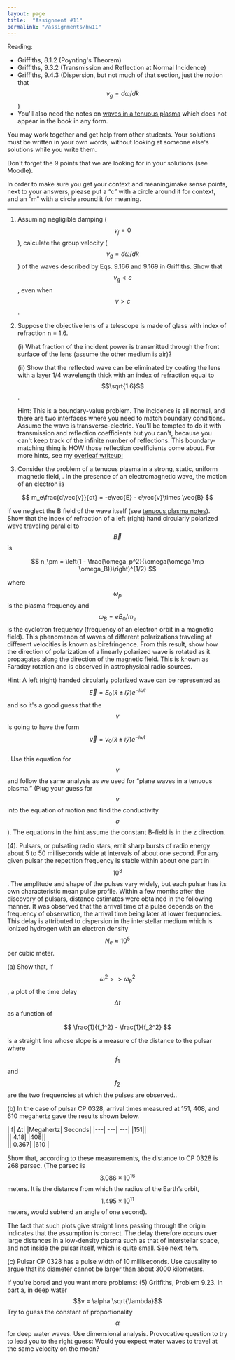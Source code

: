 ```yaml
---
layout: page
title:  "Assignment #11"
permalink: "/assignments/hw11"
---
```


Reading: 
* Griffiths, 8.1.2  (Poynting's Theorem)
* Griffiths, 9.3.2  (Transmission and Reflection at Normal Incidence)
* Griffiths, 9.4.3  (Dispersion, but not much of that section, just the notion
that $$v_g = d\omega/dk$$)
* You'll also need the notes on [waves in a tenuous plasma](/PHY309/lectures/plasma) which does not
appear in the book in any form.

You may work together and get help from other students. Your solutions must be written in your own words, without looking at someone else's solutions while
you write them.

Don't forget the 9 points that we are looking for in your solutions (see Moodle).

In order to make sure you get your context and meaning/make sense points,
next to your answers, please put a “c” with a circle around it for context,
and an “m” with a circle around it for meaning.

______________________________________________________________________________
1.	Assuming negligible damping ($$\gamma_j = 0$$), calculate the group velocity 
($$v_g = d\omega/dk$$) of the waves described by Eqs. 9.166 and 9.169 in Griffiths.  Show that $$v_g < c$$, even when $$v > c$$.

2.	Suppose the objective lens of a telescope is made of glass with index of refraction n = 1.6.

	(i)	What fraction of the incident power is transmitted through the front surface of the lens (assume the other medium is air)?

	(ii)	Show that the reflected wave can be eliminated by coating the lens with a layer 
1/4 wavelength thick with an index of refraction equal to $$\sqrt{1.6}$$.

	Hint: This is a boundary-value problem.   The incidence is all normal, and there are two interfaces where you need to match boundary conditions.  Assume the wave is transverse-electric. 
You'll be tempted to do it with transmission and reflection coefficients but you can't, because you can't keep track of the infinite number of reflections.  This boundary-matching thing is HOW those reflection coefficients come about. For more hints, see my [overleaf writeup:](https://www.overleaf.com/read/qhvybhtgdftp#3371a8)  

3.	Consider the problem of a tenuous plasma in a strong, static, uniform magnetic field,  . In the presence of an electromagnetic wave, the motion of an electron is

$$
m_e\frac{d\vec{v}}{dt} = -e\vec{E} - e\vec{v}\times \vec{B}
$$
 
if we neglect the B field of the wave itself (see [tenuous plasma notes](/PHY309/lectures/plasma)). Show that the index of refraction of a left (right) hand circularly polarized wave traveling parallel to $$\vec{B}$$ is 

$$
n_\pm = \left(1 - \frac{\omega_p^2}{\omega(\omega \mp \omega_B)}\right)^{1/2}
$$
 
where $$\omega_p$$ is the plasma frequency and   $$\omega_B = eB_0/m_e$$ 
is the cyclotron frequency (frequency of an electron orbit in a magnetic field). This phenomenon of waves of different polarizations traveling at different velocities is known as birefringence. From this result, show how the direction of polarization of a linearly polarized wave is rotated as it propagates along the direction of the magnetic field. This is known as Faraday rotation and is observed in astrophysical radio sources.

Hint:  A left (right) handed circularly polarized wave can be represented as
$$
\vec{E} = E_0 (\hat{x} \pm i\hat{y})e^{-i\omega t} 
$$
and so it's a good guess that the $$v$$ is going to have the form
$$
\vec{v} = v_0 (\hat{x} \pm i\hat{y})e^{-i\omega t} 
$$  
. Use this equation for $$v$$ and
follow the same analysis as we used for “plane waves in a tenuous plasma.”
(Plug your guess for $$v$$ into the equation of motion and find the conductivity $$\sigma$$). The equations in the hint assume the constant B-field is in the z direction.

(4).	  Pulsars, or pulsating radio stars, emit sharp bursts of radio energy about 5 to 50 milliseconds wide at intervals of about one second. For any given pulsar the repetition frequency is stable within about one part in $$10^8$$. The amplitude and shape of the pulses vary widely, but each pulsar has its own characteristic mean pulse profile.
	Within a few months after the discovery of pulsars, distance estimates were obtained in the following manner. It was observed that the arrival time of a pulse depends on the frequency of observation, the arrival time being later at lower frequencies. This delay is attributed to dispersion in the interstellar medium which is ionized hydrogen with an electron density 
$$N_e \approx 10^5$$ per cubic meter.

(a)	Show that, if $$\omega^2 >> \omega_p^2$$ , a plot of the time delay $$\Delta t$$ as a function of

$$
\frac{1}{f_1^2} - \frac{1}{f_2^2}
$$

is a straight line whose slope is a measure of the distance to the pulsar where $$f_1$$ and $$f_2$$ are the two frequencies at which the pulses are observed..

(b)	In the case of pulsar CP 0328, arrival times measured at 151, 408, and 610 megahertz gave the results shown below.

| f|	∆t| 
|Megahertz|	Seconds|
|---| ---| ---|
|151||	
||	4.18|
|408||	
||	0.367|
|610	|

Show that, according to these measurements, the distance to CP 0328 is 268 parsec. (The parsec is $$3.086 \times 10^{16}$$ meters. It is the distance from which the radius of the Earth’s orbit, $$1.495 \times 10^{11}$$ meters, would subtend an angle of one second).

The fact that such plots give straight lines passing through the origin indicates that the assumption   is correct. The delay therefore occurs over large distances in a low-density plasma such as that of interstellar space, and not inside the pulsar itself, which is quite small. See next item.

(c)	Pulsar CP 0328 has a pulse width of 10 milliseconds. Use causality to argue that its diameter cannot be larger than about 3000 kilometers.


If you're bored and you want more problems:
(5)	Griffiths, Problem 9.23. In part a, in deep water $$v = \alpha \sqrt{\lambda}$$
Try to guess the constant of proportionality $$\alpha$$ for deep water waves. Use dimensional analysis. Provocative question to try to lead you to the right
guess: Would you expect water waves to travel at the same velocity on the moon?

